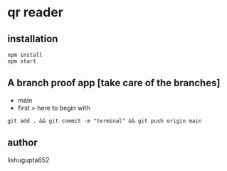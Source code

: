 # qr reader

## installation

```
npm install
npm start
```

## A branch proof app [take care of the branches]

- main
- first > here to begin with

```
git add . && git commit -m "terminal" && git push origin main
```

## author

lishugupta652
